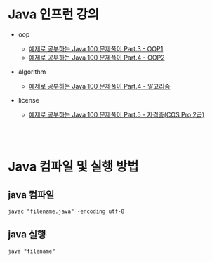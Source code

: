 # Java 인프런 강의

- oop

  - [예제로 공부하는 Java 100 문제풀이 Part.3 - OOP1](https://www.inflearn.com/course/%EC%9E%90%EB%B0%94-100%EC%A0%9C-3/dashboard)
  - [예제로 공부하는 Java 100 문제풀이 Part.4 - OOP2](https://www.inflearn.com/course/%EC%9E%90%EB%B0%94-100%EC%A0%9C-4/dashboard)

- algorithm

  - [예제로 공부하는 Java 100 문제풀이 Part.4 - 알고리즘](https://www.inflearn.com/course/%EC%9E%90%EB%B0%94-100%EC%A0%9C-4/dashboard)

- license
  - [예제로 공부하는 Java 100 문제풀이 Part.5 - 자격증(COS Pro 2급)](https://inf.run/HGYA)

<br/>
<br/>

# Java 컴파일 및 실행 방법

## java 컴파일

```
javac "filename.java" -encoding utf-8
```

## java 실행

```
java "filename"
```
